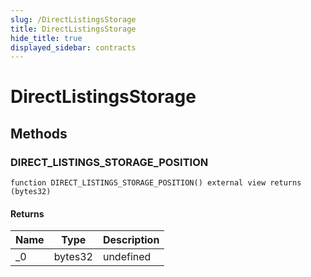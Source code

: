 ```yaml
---
slug: /DirectListingsStorage
title: DirectListingsStorage
hide_title: true
displayed_sidebar: contracts
---
```


# DirectListingsStorage

## Methods

### DIRECT_LISTINGS_STORAGE_POSITION

```solidity
function DIRECT_LISTINGS_STORAGE_POSITION() external view returns (bytes32)
```

#### Returns

| Name | Type    | Description |
| ---- | ------- | ----------- |
| \_0  | bytes32 | undefined   |
